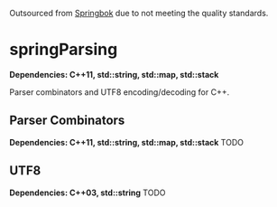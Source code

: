 Outsourced from [Springbok](https://github.com/API-Beast/Springbok) due to not meeting the quality standards.

# springParsing

**Dependencies: C++11, std::string, std::map, std::stack**

Parser combinators and UTF8 encoding/decoding for C++.

## Parser Combinators

**Dependencies: C++11, std::string, std::map, std::stack**
TODO

## UTF8

**Dependencies: C++03, std::string**
TODO